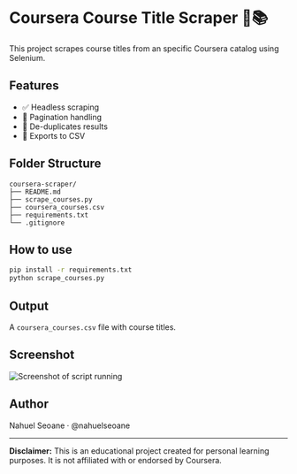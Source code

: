 # Coursera Course Title Scraper 🧠📚
This project scrapes course titles from an specific Coursera catalog using Selenium.

## Features
- ✅ Headless scraping
- 📃 Pagination handling
- 🧹 De-duplicates results
- 💾 Exports to CSV

## Folder Structure
```
coursera-scraper/
├── README.md
├── scrape_courses.py
├── coursera_courses.csv
├── requirements.txt
└── .gitignore
```

## How to use
```bash
pip install -r requirements.txt
python scrape_courses.py
```

##  Output
A `coursera_courses.csv` file with course titles.

## Screenshot
![Screenshot of script running](https://imgur.com/gi2KKif)

## Author
Nahuel Seoane · @nahuelseoane

---

**Disclaimer:** This is an educational project created for personal learning purposes. It is not affiliated with or endorsed by Coursera.
